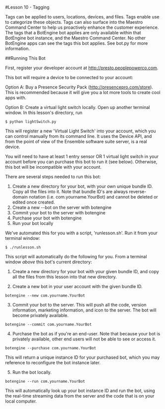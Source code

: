 #Lesson 10 - Tagging

Tags can be applied to users, locations, devices, and files. Tags enable use to categorize these objects.  Tags can also surface into the Maestro Command Center to help us proactively enhance the customer experience. The tags that a BotEngine bot applies are only available within that BotEngine bot instance, and the Maestro Command Center.  No other BotEngine apps can see the tags this bot applies. See bot.py for more information.

##Running This Bot

First, register your developer account at http://presto.peoplepowerco.com.

This bot will require a device to be connected to your account:

  Option A:  Buy a Presence Security Pack (http://presencepro.com/store). This is recommended because it will give you a lot more tools to create cool apps with.
   
  Option B:  Create a virtual light switch locally. Open up another terminal window. In this lesson's directory, run

    $ python lightSwitch.py

  This will register a new 'Virtual Light Switch' into your account, which you can control manually from its command line. It uses the Device API, and from the point of view of the Ensemble software suite server, is a real device.

  You will need to have at least 1 entry sensor OR 1 virtual light switch in your account before you can purchase this bot to run it (see below). Otherwise, this bot will be incompatible with your account.

There are several steps needed to run this bot:
   1. Create a new directory for your bot, with your own unique bundle ID. Copy all the files into it. Note that bundle ID's are always reverse-domain notation (i.e. com.yourname.YourBot) and cannot be deleted or edited once created.
   2. Create a new --bot on the server with botengine
   3. Commit your bot to the server with botengine
   4. Purchase your bot with botengine
   5. Run your bot locally

We've automated this for you with a script, 'runlesson.sh'. Run it from your terminal window:

  `$ ./runlesson.sh`

This script will automatically do the following for you.
From a terminal window *above* this bot's current directory:

1. Create a new directory for your bot with your given bundle ID, and copy all the files from this lesson into that new directory.

2. Create a new bot in your user account with the given bundle ID.
  
  `botengine --new com.yourname.YourBot`

3. Commit your bot to the server. This will push all the code, version information, marketing information, and icon to the server. The bot will become privately available.

  `botengine --commit com.yourname.YourBot`


4. Purchase the bot as if you're an end-user. Note that because your bot is privately available, other end users will not be able to see or access it.
   
  `botengine --purchase com.yourname.YourBot`

  This will return a unique instance ID for your purchased bot, which you may reference to reconfigure the bot instance later.
   
5. Run the bot locally.
  
  `botengine --run com.yourname.YourBot`
   
  This will automatically look up your bot instance ID and run the bot, using the real-time streaming data from the server and the code that is on your local computer.
